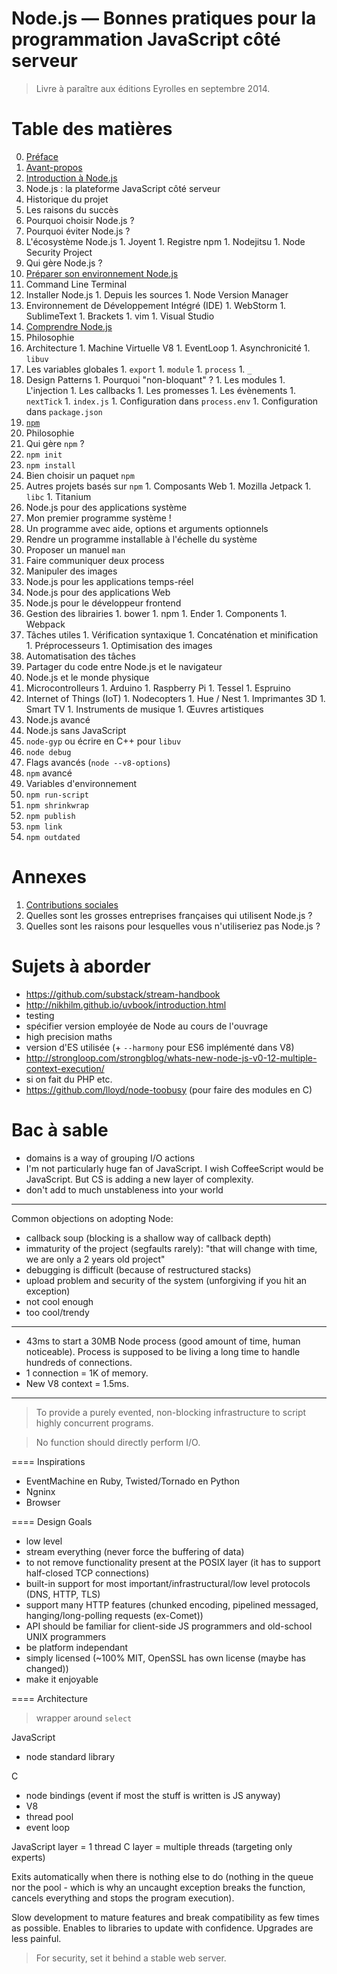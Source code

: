 # Node.js — Bonnes pratiques pour la programmation JavaScript côté serveur

> Livre à paraître aux éditions Eyrolles en septembre 2014.

# Table des matières

0. [Préface](chapters/00-preamble.adoc)
0. [Avant-propos](chapters/00-foreword.adoc)
1. [Introduction à Node.js](chapters/01-introduction.adoc)
  1. Node.js : la plateforme JavaScript côté serveur
  1. Historique du projet
  1. Les raisons du succès
  1. Pourquoi choisir Node.js ?
  1. Pourquoi éviter Node.js ?
  1. L'écosystème Node.js
    1. Joyent
    1. Registre npm
    1. Nodejitsu
    1. Node Security Project
  1. Qui gère Node.js ?
1. [Préparer son environnement Node.js](chapters/02-environment.adoc)
  1. Command Line Terminal
  1. Installer Node.js
    1. Depuis les sources
    1. Node Version Manager
  1. Environnement de Développement Intégré (IDE)
    1. WebStorm
    1. SublimeText
    1. Brackets
    1. vim
    1. Visual Studio
1. [Comprendre Node.js](chapters/03-understanding.adoc)
  1. Philosophie
  1. Architecture
    1. Machine Virtuelle V8
    1. EventLoop
    1. Asynchronicité
    1. `libuv`
  1. Les variables globales
    1. `export`
    1. `module`
    1. `process`
    1. `_`
  1. Design Patterns
    1. Pourquoi "non-bloquant" ?
    1. Les modules
    1. L'injection
    1. Les callbacks
    1. Les promesses
    1. Les évènements
    1. `nextTick`
    1. `index.js`
    1. Configuration dans `process.env`
    1. Configuration dans `package.json` 
1. [`npm`](chapters/04-npm.adoc)
  1. Philosophie
  1. Qui gère `npm` ?
  1. `npm init`
  1. `npm install`
  1. Bien choisir un paquet `npm`
  1. Autres projets basés sur `npm`
    1. Composants Web
    1. Mozilla Jetpack
    1. `libc`
    1. Titanium
1. Node.js pour des applications système
  1. Mon premier programme système !
  1. Un programme avec aide, options et arguments optionnels
  1. Rendre un programme installable à l'échelle du système
  1. Proposer un manuel `man`
  1. Faire communiquer deux process
  1. Manipuler des images
1. Node.js pour les applications temps-réel
1. Node.js pour des applications Web
1. Node.js pour le développeur frontend
  1. Gestion des librairies
    1. bower
    1. npm
    1. Ender
    1. Components
    1. Webpack
  1. Tâches utiles
    1. Vérification syntaxique
    1. Concaténation et minification
    1. Préprocesseurs
    1. Optimisation des images
  1. Automatisation des tâches
  1. Partager du code entre Node.js et le navigateur
1. Node.js et le monde physique
  1. Microcontrolleurs
    1. Arduino
    1. Raspberry Pi
    1. Tessel
    1. Espruino
  1. Internet of Things (IoT)
    1. Nodecopters
    1. Hue / Nest
    1. Imprimantes 3D
    1. Smart TV
    1. Instruments de musique
    1. Œuvres artistiques
1. Node.js avancé
  1. Node.js sans JavaScript
  1. `node-gyp` ou écrire en C++ pour `libuv`
  1. `node debug`
  1. Flags avancés (`node --v8-options`)
1. `npm` avancé
  1. Variables d'environnement
  1. `npm run-script`
  1. `npm shrinkwrap`
  1. `npm publish`
  1. `npm link`
  1. `npm outdated` 

# Annexes

1. [Contributions sociales](chapters/AX-social-contributions.adoc)
  1. Quelles sont les grosses entreprises françaises qui utilisent Node.js ?
  1. Quelles sont les raisons pour lesquelles vous n'utiliseriez pas Node.js ?

# Sujets à aborder

- https://github.com/substack/stream-handbook
- http://nikhilm.github.io/uvbook/introduction.html
- testing
- spécifier version employée de Node au cours de l'ouvrage
- high precision maths
- version d'ES utilisée (+ `--harmony` pour ES6 implémenté dans V8)
- http://strongloop.com/strongblog/whats-new-node-js-v0-12-multiple-context-execution/
- si on fait du PHP etc.
- https://github.com/lloyd/node-toobusy (pour faire des modules en C)

# Bac à sable


- domains is a way of grouping I/O actions
- I'm not particularly huge fan of JavaScript. I wish CoffeeScript would be JavaScript. But CS is adding a new layer of complexity.
- don't add to much unstableness into your world

---

Common objections on adopting Node:

- callback soup (blocking is a shallow way of callback depth)
- immaturity of the project (segfaults rarely): "that will change with time, we are only a 2 years old project"
- debugging is difficult (because of restructured stacks)
- upload problem and security of the system (unforgiving if you hit an exception)
- not cool enough
- too cool/trendy


---

- 43ms to start a 30MB Node process (good amount of time, human noticeable).
Process is supposed to be living a long time to handle hundreds of connections.
- 1 connection = 1K of memory.
- New V8 context = 1.5ms.

---


> To provide a purely evented, non-blocking infrastructure to script highly concurrent programs.

> No function should directly perform I/O.

==== Inspirations

- EventMachine en Ruby, Twisted/Tornado en Python
- Ngninx
- Browser

==== Design Goals

- low level
- stream everything (never force the buffering of data)
- to not remove functionality present at the POSIX layer (it has to support half-closed TCP connections)
- built-in support for most important/infrastructural/low level protocols (DNS, HTTP, TLS)
- support many HTTP features (chunked encoding, pipelined messaged, hanging/long-polling requests (ex-Comet))
- API should be familiar for client-side JS programmers and old-school UNIX programmers
- be platform independant
- simply licensed (~100% MIT, OpenSSL has own license (maybe has changed))
- make it enjoyable

==== Architecture

> wrapper around `select`

JavaScript
- node standard library

C
- node bindings (event if most the stuff is written is JS anyway)
- V8
- thread pool
- event loop

JavaScript layer = 1 thread
C layer = multiple threads (targeting only experts)

Exits automatically when there is nothing else to do (nothing in the queue nor the pool - which is why an uncaught exception breaks the function, cancels everything and stops the program execution).

Slow development to mature features and break compatibility as few times as possible. Enables to libraries to update with confidence. Upgrades are less painful.

> For security, set it behind a stable web server.

